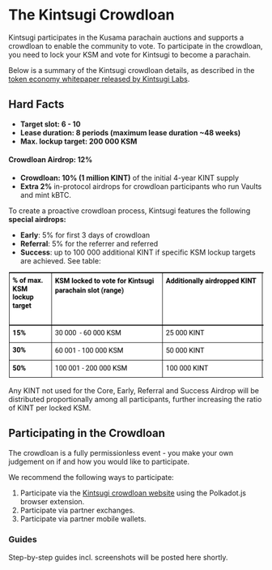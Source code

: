 # The Kintsugi Crowdloan

Kintsugi participates in the Kusama parachain auctions and supports a crowdloan to enable the community to vote.
To participate in the crowdloan, you need to lock your KSM and vote for Kintsugi to become a parachain. 

Below is a summary of the Kintsugi crowdloan details, as described in the [token economy whitepaper released by Kintsugi Labs](https://raw.githubusercontent.com/interlay/whitepapers/master/Kintsugi_Token_Economy.pdf).


##  Hard Facts

* **Target slot: 6 - 10**
* **Lease duration: 8 periods (maximum lease duration ~48 weeks)**
* **Max. lockup target: 200 000 KSM**

#### Crowdloan Airdrop: 12%



* **Crowdloan: 10% (1 million KINT)** of the initial 4-year KINT supply 
* **Extra 2%** in-protocol airdrops for crowdloan participants who run Vaults and mint kBTC.

To create a proactive crowdloan process, Kintsugi features the following **special airdrops:**



* **Early**: 5% for first 3 days of crowdloan 
* **Referral**: 5% for the referrer and referred 
* **Success**: up to 100 000 additional KINT if specific KSM lockup targets are achieved. See table:


![Crowdloan Bonuses](../_assets/img/kintsugi/crowdloan_bonuses.png)


Any KINT not used for the Core, Early, Referral and Success Airdrop will be distributed proportionally among all participants, further increasing the ratio of KINT per locked KSM.

## Participating in the Crowdloan 

The crowdloan is a fully permissionless event - you make your own judgement on if and how you would like to participate. 

We recommend the following ways to participate:

1. Participate via the [Kintsugi crowdloan website](https://kintsugi.interlay.io/) using the Polkadot.js browser extension.
2. Participate via partner exchanges.
3. Participate via partner mobile wallets.

### Guides
Step-by-step guides incl. screenshots will be posted here shortly.